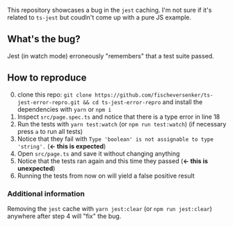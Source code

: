 This repository showcases a bug in the `jest` caching. I'm not sure if it's related to `ts-jest` but coudln't come up with a pure JS example.

## What's the bug?
Jest (in watch mode) erroneously "remembers" that a test suite passed.

## How to reproduce
0. clone this repo: `git clone https://github.com/fischeversenker/ts-jest-error-repro.git && cd ts-jest-error-repro` and install the dependencies with `yarn` or `npm i`
1. Inspect `src/page.spec.ts` and notice that there is a type error in line 18
2. Run the tests with `yarn test:watch` (or `npm run test:watch`) (if necessary press `a` to run all tests)
3. Notice that they fail with `Type 'boolean' is not assignable to type 'string'.` (**<- this is expected**)
4. Open `src/page.ts` and save it without changing anything
5. Notice that the tests ran again and this time they passed (**<- this is unexpected**)
6. Running the tests from now on will yield a false positive result

### Additional information
Removing the `jest` cache with `yarn jest:clear` (or `npm run jest:clear`) anywhere after step 4 will "fix" the bug.